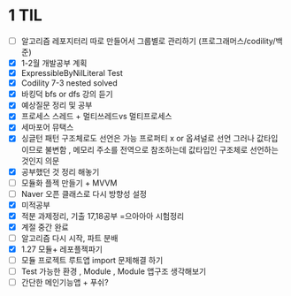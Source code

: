 # 1 TIL

- [ ] 알고리즘 레포지터리 따로 만들어서 그룹별로 관리하기 (프로그래머스/codility/백준)
- [x] 1-2월 개발공부 계획 
- [x] ExpressibleByNilLiteral Test
- [x] Codility 7-3 nested solved
- [x] 바킹덕 bfs or dfs 강의 듣기
- [x] 예상질문 정리 및 공부
- [x] 프로세스 스레드 + 멀티쓰레드vs 멀티프로세스
- [x] 세마포어 뮤택스
- [x] 싱글턴 패턴 구조체로도 선언은 가능 프로퍼티 x or 옵셔널로 선언 그러나 값타입 이므로 불변함 , 메모리 주소를 전역으로 참조하는데 값타입인 구조체로 선언하는 것인지 의문
- [x] 공부했던 것 정리 해놓기
- [ ] 모듈화 플젝 만들기 + MVVM
- [ ] Naver 오픈 클래스로 다시 방향성 설정
- [x] 미적공부 
- [x] 적분 과제정리, 기출 17,18공부 =으아아아 시험정리
- [x] 계절 중간 완료
- [ ] 알고리즘 다시 시작, 파트 분배
- [x] 1.27 모듈+ 레포플젝파기 
- [ ] 모듈 프로젝트 루트앱 import 문제해결 하기
- [ ] Test 가능한 환경 , Module , Module 앱구조 생각해보기
- [ ] 간단한 메인기능앱 + 푸쉬?
